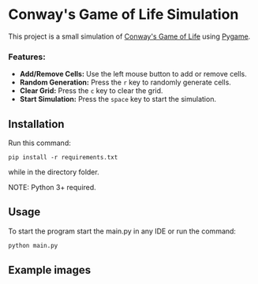 # Conway's Game of Life Simulation

This project is a small simulation of [Conway's Game of Life](https://en.wikipedia.org/wiki/Conway%27s_Game_of_Life) using [Pygame](https://www.pygame.org/docs/).

### Features:
- **Add/Remove Cells:** Use the left mouse button to add or remove cells.
- **Random Generation:** Press the `r` key to randomly generate cells.
- **Clear Grid:** Press the `c` key to clear the grid.
- **Start Simulation:** Press the `space` key to start the simulation.

## Installation

Run this command:
```
pip install -r requirements.txt
```
while in the directory folder.

NOTE: Python 3+ required.

## Usage

To start the program start the main.py in any IDE or run the command:

```sh
python main.py
```

## Example images


